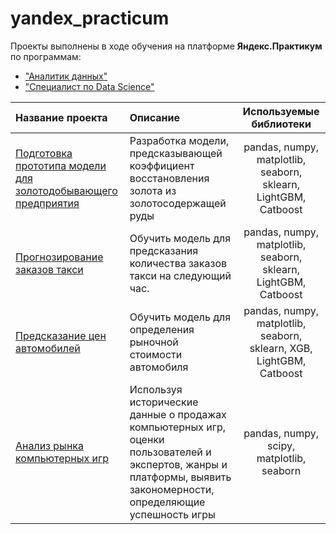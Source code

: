 # yandex_practicum

Проекты выполнены в ходе обучения на платформе **Яндекс.Практикум** по программам:
- ["Аналитик данных"](https://praktikum.yandex.ru/data-analyst/)
- ["Специалист по Data Science"](https://praktikum.yandex.ru/data-scientist/)

| Название проекта | Описание | Используемые библиотеки|
| :-------------------- | :------------------------------------------------------------------- |:-----------------------:|
| [Подготовка прототипа модели для золотодобывающего предприятия](https://github.com/russele7/yandex_practicum/tree/master/ds_gold_recovery) | Разработка модели, предсказывающей коэффициент восстановления золота из золотосодержащей руды  | pandas, numpy, matplotlib, seaborn, sklearn, LightGBM, Catboost |
| [Прогнозирование заказов такси](https://github.com/russele7/yandex_practicum/tree/master/ds_taxi_time_series)| Обучить модель для предсказания количества заказов такси на следующий час. | pandas, numpy, matplotlib, seaborn, sklearn, LightGBM, Catboost |  
| [Предсказание цен автомобилей](https://github.com/russele7/yandex_practicum/tree/master/ds_cars_price) | Обучить модель для определения рыночной стоимости автомобиля   | pandas, numpy, matplotlib, seaborn, sklearn, XGB, LightGBM, Catboost |
| [Анализ рынка компьютерных игр](https://github.com/russele7/yandex_practicum/tree/master/da_computer_games_store) | Используя исторические данные о продажах компьютерных игр, оценки пользователей и экспертов, жанры и платформы, выявить закономерности, определяющие успешность игры   | pandas, numpy, scipy, matplotlib, seaborn |
